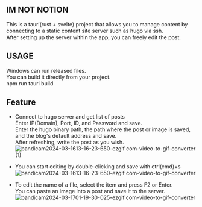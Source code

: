 ## IM NOT NOTION
This is a tauri(rust + svelte) project that allows you to manage content by connecting to a static content site server such as hugo via ssh.   
After setting up the server within the app, you can freely edit the post.   

## USAGE
Windows can run released files.   
You can build it directly from your project.   
npm run tauri build   

## Feature
* Connect to hugo server and get list of posts   
Enter IP(Domain), Port, ID, and Password and save.   
Enter the hugo binary path, the path where the post or image is saved, and the blog's default address and save.   
After refreshing, write the post as you wish.   
![bandicam2024-03-1613-16-23-650-ezgif com-video-to-gif-converter (1)](https://github.com/parktest0325/im-not-notion/assets/52898964/e9896ec0-0edf-434b-81a0-8e87ee18d778)

* You can start editing by double-clicking and save with ctrl(cmd)+s   
![bandicam2024-03-1613-16-23-650-ezgif com-video-to-gif-converter](https://github.com/parktest0325/im-not-notion/assets/52898964/3d386015-b63e-4a93-a18b-2a5b35349b34)

* To edit the name of a file, select the item and press F2 or Enter.    
You can paste an image into a post and save it to the server. 
![bandicam2024-03-1701-19-30-025-ezgif com-video-to-gif-converter](https://github.com/parktest0325/im-not-notion/assets/52898964/b9854bf4-06ca-4f88-b173-4259ee312799)
